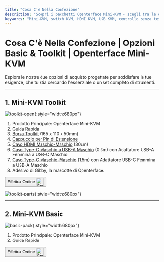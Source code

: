 ```yaml
---
title: "Cosa C'è Nella Confezione"
description: "Scopri i pacchetti Openterface Mini-KVM - scegli tra le opzioni Basic e Toolkit. Soluzione KVM completa con connettività HDMI, USB-C e accessori per una gestione dei dispositivi senza interruzioni."
keywords: "Mini-KVM, switch KVM, HDMI KVM, USB KVM, controllo senza testa, periferiche del computer, kit KVM, accessori KVM, configurazione lavoro remoto, controllo multi-dispositivo"
---
```


# **Cosa C'è Nella Confezione** | Opzioni Basic & Toolkit | Openterface Mini-KVM

Esplora le nostre due opzioni di acquisto progettate per soddisfare le tue esigenze, che tu stia cercando l'essenziale o un set completo di strumenti.

---

## 1. Mini-KVM **Toolkit**

![toolkit-open](https://assets.openterface.com/images/product/toolkit-open.jpg){:style="width:680px"}

1. Prodotto Principale: Openterface Mini-KVM
2. Guida Rapida
3. [Borsa Toolkit](/product/accessories/#openterface-toolkit-bag) (165 x 110 x 50mm)
4. [Cappuccio per Pin di Estensione](../extension-pins)
5. [Cavo HDMI Maschio-Maschio](/product/accessories/#hdmi-male-to-male-cable) (30cm)
6. [Cavo Type-C Maschio a USB-A Maschio](/product/accessories/#type-c-to-usb-a-cable-with-adapter) (0.3m) con Adattatore USB-A Femmina a USB-C Maschio
7. [Cavo Type-C Maschio-Maschio](/product/accessories/#upgraded-nylon-usb-c-cable-240w-fast-charging-10gbps-data-transfer) (1.5m) con Adattatore USB-C Femmina a USB-A Maschio
8. Adesivo di Gibby, la mascotte di Openterface.

<button class="md-button" onclick="window.location.href='https://www.crowdsupply.com/techxartisan/openterface-mini-kvm#products'"> Effettua Ordine <img src="https://assets.openterface.com/images/trademark/crowd-supply.svg" alt="Crowd Supply" style="vertical-align: middle; height: 26px;"></button>

![toolkit-parts](https://assets.openterface.com/images/product/toolkit-parts.jpg){:style="width:680px"}

---

## 2. Mini-KVM **Basic**

![basic-pack](https://assets.openterface.com/images/product/basic-with-maunal.jpg){:style="width:680px"}

1. Prodotto Principale: Openterface Mini-KVM
2. Guida Rapida

<button class="md-button" onclick="window.location.href='https://www.crowdsupply.com/techxartisan/openterface-mini-kvm#products'"> Effettua Ordine <img src="https://assets.openterface.com/images/trademark/crowd-supply.svg" alt="Crowd Supply" style="vertical-align: middle; height: 26px;"></button>
